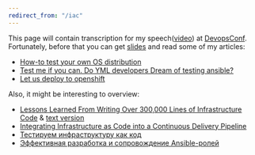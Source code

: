 ```yaml
---
redirect_from: "/iac"
---
```

This page will contain transcription for my speech([video](https://www.youtube.com/watch?v=W53jMaebVJw)) at [DevopsConf](http://devopsconf.io/moscow-rit/2019/abstracts/4906). Fortunately, before that you can get [slides](https://cloud.mail.ru/public/4GHk/3ig7qKCCr) and read some of my articles:
* [How-to test your own OS distribution](http://www.goncharov.xyz/it/how-to-test-custom-os-distr.html)
* [Test me if you can. Do YML developers Dream of testing ansible?](http://www.goncharov.xyz/it/test-ansible-roles-via-testkitchen-inside-hyperv.html)
* [Let us deploy to openshift](http://www.goncharov.xyz/it/deploy2openshift-en.html)

Also, it might be interesting to overview:
* [Lessons Learned From Writing Over 300,000 Lines of Infrastructure Code](https://www.youtube.com/watch?v=RTEgE2lcyk4) & [text version](https://www.hashicorp.com/resources/lessons-learned-300000-lines-code)
* [Integrating Infrastructure as Code into a Continuous Delivery Pipeline](https://www.youtube.com/watch?v=wTunI1mZyp8)
* [Тестируем инфраструктуру как код](http://rootconf.ru/2015/abstracts/1761)
* [Эффективная разработка и сопровождение Ansible-ролей](https://www.youtube.com/watch?v=IzJsBUPXfkE)
